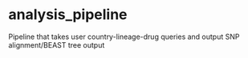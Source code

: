 # analysis_pipeline
Pipeline that takes user country-lineage-drug queries and output SNP alignment/BEAST tree output
